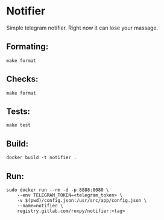 # Notifier

Simple telegram notifier. Right now it can lose your massage.

## Formating:
`make format`


## Checks:
`make format`

## Tests:
`make test`

## Build:
```docker build -t notifier .```

## Run:
```
sudo docker run --rm -d -p 8888:8080 \
    --env TELEGRAM_TOKEN=<telegram_token> \
    -v $(pwd)/config.json:/usr/src/app/config.json \
    --name=notifier \
    registry.gitlab.com/roxpy/notifier:<tag>
```
